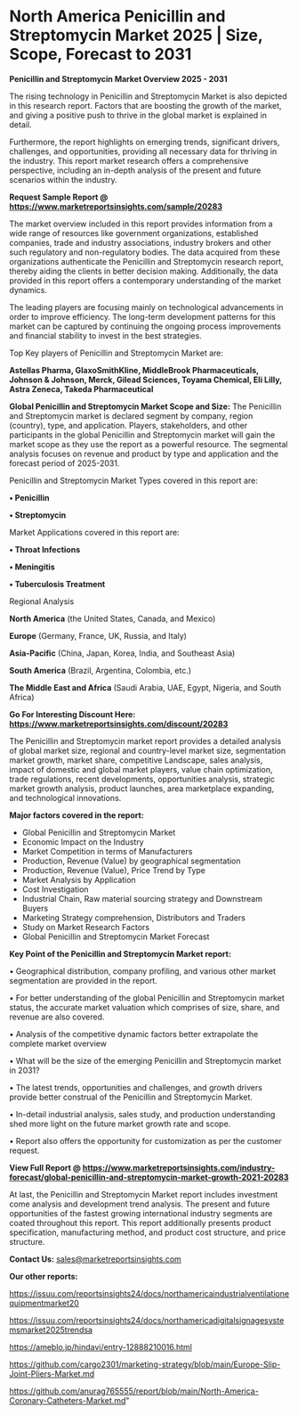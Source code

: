 # North America Penicillin and Streptomycin Market 2025 | Size, Scope, Forecast to 2031

<Strong> Penicillin and Streptomycin Market Overview 2025 - 2031</strong>

The rising technology in Penicillin and Streptomycin Market is also depicted in this research report. Factors that are boosting the growth of the market, and giving a positive push to thrive in the global market is explained in detail.

Furthermore, the report highlights on emerging trends, significant drivers, challenges, and opportunities, providing all necessary data for thriving in the industry. This report market research offers a comprehensive perspective, including an in-depth analysis of the present and future scenarios within the industry.

<strong>Request Sample Report @ <a href=https://www.marketreportsinsights.com/sample/20283>https://www.marketreportsinsights.com/sample/20283</a></strong>

The market overview included in this report provides information from a wide range of resources like government organizations, established companies, trade and industry associations, industry brokers and other such regulatory and non-regulatory bodies. The data acquired from these organizations authenticate the Penicillin and Streptomycin research report, thereby aiding the clients in better decision making. Additionally, the data provided in this report offers a contemporary understanding of the market dynamics.

The leading players are focusing mainly on technological advancements in order to improve efficiency. The long-term development patterns for this market can be captured by continuing the ongoing process improvements and financial stability to invest in the best strategies.

Top Key players of Penicillin and Streptomycin Market are:

<strong>Astellas Pharma, GlaxoSmithKline, MiddleBrook Pharmaceuticals, Johnson & Johnson, Merck, Gilead Sciences, Toyama Chemical, Eli Lilly, Astra Zeneca, Takeda Pharmaceutical</strong>

<strong><b>Global Penicillin and Streptomycin Market Scope and Size:</b></strong>
The Penicillin and Streptomycin market is declared segment by company, region (country), type, and application. Players, stakeholders, and other participants in the global Penicillin and Streptomycin market will gain the market scope as they use the report as a powerful resource. The segmental analysis focuses on revenue and product by type and application and the forecast period of 2025-2031.

Penicillin and Streptomycin Market Types covered in this report are:

<strong>• Penicillin

• Streptomycin</strong>

Market Applications covered in this report are:

<strong>• Throat Infections

• Meningitis

• Tuberculosis Treatment</strong> 

Regional Analysis

<strong>North America</strong> (the United States, Canada, and Mexico)

<strong>Europe</strong> (Germany, France, UK, Russia, and Italy)

<strong>Asia-Pacific</strong> (China, Japan, Korea, India, and Southeast Asia)

<strong>South America</strong> (Brazil, Argentina, Colombia, etc.)

<strong>The Middle East and Africa</strong> (Saudi Arabia, UAE, Egypt, Nigeria, and South Africa)

<strong>Go For Interesting Discount Here: <a href=https://www.marketreportsinsights.com/discount/20283>https://www.marketreportsinsights.com/discount/20283</a></strong>

The Penicillin and Streptomycin market report provides a detailed analysis of global market size, regional and country-level market size, segmentation market growth, market share, competitive Landscape, sales analysis, impact of domestic and global market players, value chain optimization, trade regulations, recent developments, opportunities analysis, strategic market growth analysis, product launches, area marketplace expanding, and technological innovations.

<strong><b>Major factors covered in the report:</b></strong>
<ul>
  <li>Global Penicillin and Streptomycin Market </li>
  <li>Economic Impact on the Industry</li>
  <li>Market Competition in terms of Manufacturers</li>
  <li>Production, Revenue (Value) by geographical segmentation</li>
  <li>Production, Revenue (Value), Price Trend by Type</li>
  <li>Market Analysis by Application</li>
  <li>Cost Investigation</li>
  <li>Industrial Chain, Raw material sourcing strategy and Downstream Buyers</li>
  <li>Marketing Strategy comprehension, Distributors and Traders</li>
  <li>Study on Market Research Factors</li>
  <li>Global Penicillin and Streptomycin Market Forecast</li>
</ul>

<strong><b>Key Point of the Penicillin and Streptomycin Market report:</b></strong>

• Geographical distribution, company profiling, and various other market segmentation are provided in the report.

• For better understanding of the global Penicillin and Streptomycin market status, the accurate market valuation which comprises of size, share, and revenue are also covered.

• Analysis of the competitive dynamic factors better extrapolate the complete market overview

• What will be the size of the emerging Penicillin and Streptomycin market in 2031?

• The latest trends, opportunities and challenges, and growth drivers provide better construal of the Penicillin and Streptomycin Market.

• In-detail industrial analysis, sales study, and production understanding shed more light on the future market growth rate and scope.

• Report also offers the opportunity for customization as per the customer request.

<strong><b>View Full Report @ <a href=https://www.marketreportsinsights.com/industry-forecast/global-penicillin-and-streptomycin-market-growth-2021-20283>https://www.marketreportsinsights.com/industry-forecast/global-penicillin-and-streptomycin-market-growth-2021-20283</a></b></strong>


At last, the Penicillin and Streptomycin Market report includes investment come analysis and development trend analysis. The present and future opportunities of the fastest growing international industry segments are coated throughout this report. This report additionally presents product specification, manufacturing method, and product cost structure, and price structure.

<strong>Contact Us:</strong>
sales@marketreportsinsights.com

<strong>Our other reports:</strong>

<a href=https://issuu.com/reportsinsights24/docs/northamericaindustrialventilationequipmentmarket20>https://issuu.com/reportsinsights24/docs/northamericaindustrialventilationequipmentmarket20</a>

<a href=https://issuu.com/reportsinsights24/docs/northamericadigitalsignagesystemsmarket2025trendsa>https://issuu.com/reportsinsights24/docs/northamericadigitalsignagesystemsmarket2025trendsa</a>

<a href=https://ameblo.jp/hindavi/entry-12888210016.html>https://ameblo.jp/hindavi/entry-12888210016.html</a>

<a href=https://github.com/cargo2301/marketing-strategy/blob/main/Europe-Slip-Joint-Pliers-Market.md>https://github.com/cargo2301/marketing-strategy/blob/main/Europe-Slip-Joint-Pliers-Market.md</a>

<a href=https://github.com/anurag765555/report/blob/main/North-America-Coronary-Catheters-Market.md>https://github.com/anurag765555/report/blob/main/North-America-Coronary-Catheters-Market.md</a>"
